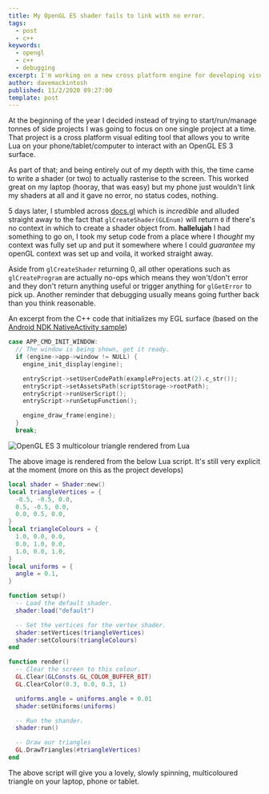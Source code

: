```yaml
---
title: My OpenGL ES shader fails to link with no error.
tags:
  - post
  - c++
keywords: 
  - opengl
  - c++
  - debugging
excerpt: I'm working on a new cross platform engine for developing visuals on any device. I've spent a few days trying to work out why Linux will compile and run my shaders but not my Android device.
author: davemackintosh
published: 11/2/2020 09:27:00
template: post
---
```


At the beginning of the year I decided instead of trying to start/run/manage tonnes of side projects I was going to focus on one single project at a time. That project is a cross platform visual editing tool that allows you to write Lua on your phone/tablet/computer to interact with an OpenGL ES 3 surface.

As part of that; and being entirely out of my depth with this, the time came to write a shader (or two) to actually rasterise to the screen. This worked great on my laptop (hooray, that was easy) but my phone just wouldn't link my shaders at all and it gave no error, no status codes, nothing.

5 days later, I stumbled across [docs.gl](http://docs.gl) which is *incredible* and alluded straight away to the fact that `glCreateShader(GLEnum)` will return `0` if there's no context in which to create a shader object from. **hallelujah** I had something to go on, I took my setup code from a place where I *thought* my context was fully set up and put it somewhere where I could *guarantee* my openGL context was set up and voila, it worked straight away.

Aside from `glCreateShader` returning 0, all other operations such as `glCreateProgram` are actually no-ops which means they won't/don't error and they don't return anything useful or trigger anything for `glGetError` to pick up. Another reminder that debugging usually means going further back than you think reasonable.

An excerpt from the C++ code that initializes my EGL surface (based on the [Android NDK NativeActivity sample](https://developer.android.com/ndk/samples/sample_na))

```cpp
case APP_CMD_INIT_WINDOW:
  // The window is being shown, get it ready.
  if (engine->app->window != NULL) {
    engine_init_display(engine);

    entryScript->setUserCodePath(exampleProjects.at(2).c_str());
    entryScript->setAssetsPath(scriptStorage->rootPath);
    entryScript->runUserScript();
    entryScript->runSetupFunction();

    engine_draw_frame(engine);
  }
  break;
```

![OpenGL ES 3 multicolour triangle rendered from Lua](https://user-images.githubusercontent.com/1430657/74223569-e6e4db80-4cae-11ea-8042-512844f61edb.png)

The above image is rendered from the below Lua script. It's still very explicit at the moment (more on this as the project develops)

```lua
local shader = Shader:new()
local triangleVertices = {
  -0.5, -0.5, 0.0,
  0.5, -0.5, 0.0,
  0.0, 0.5, 0.0,
}
local triangleColours = {
  1.0, 0.0, 0.0,
  0.0, 1.0, 0.0,
  1.0, 0.0, 1.0,
}
local uniforms = {
  angle = 0.1,
}

function setup()
  -- Load the default shader.
  shader:load("default")

  -- Set the vertices for the vertex shader.
  shader:setVertices(triangleVertices)
  shader:setColours(triangleColours)
end

function render()
  -- Clear the screen to this colour.
  GL.Clear(GLConsts.GL_COLOR_BUFFER_BIT)
  GL.ClearColor(0.3, 0.0, 0.3, 1)

  uniforms.angle = uniforms.angle + 0.01
  shader:setUniforms(uniforms)

  -- Run the shander.
  shader:run()

  -- Draw our triangles
  GL.DrawTriangles(#triangleVertices)
end
```

The above script will give you a lovely, slowly spinning, multicoloured triangle on your laptop, phone or tablet.

